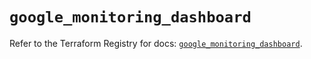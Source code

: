 # `google_monitoring_dashboard`

Refer to the Terraform Registry for docs: [`google_monitoring_dashboard`](https://registry.terraform.io/providers/hashicorp/google-beta/5.42.0/docs/resources/google_monitoring_dashboard).
